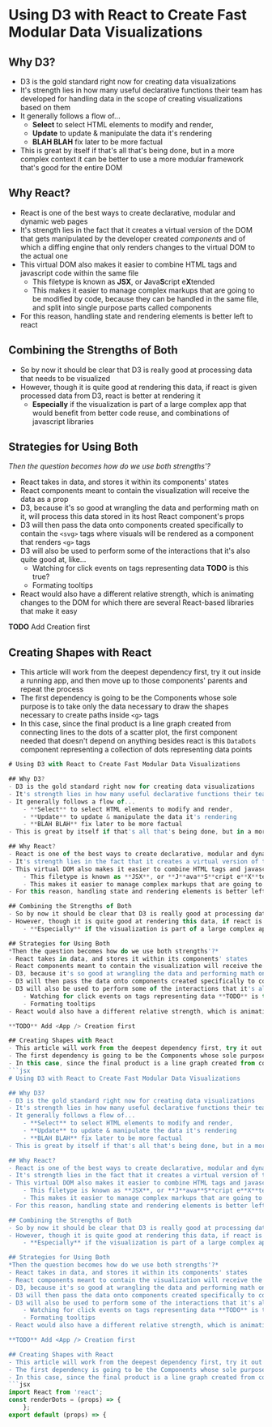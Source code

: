 # Using D3 with React to Create Fast Modular Data Visualizations

## Why D3?
- D3 is the gold standard right now for creating data visualizations
- It's strength lies in how many useful declarative functions their team has developed for handling data in the scope of creating visualizations based on them
- It generally follows a flow of...
	- **Select** to select HTML elements to modify and render,
	- **Update** to update & manipulate the data it's rendering
	- **BLAH BLAH** fix later to be more factual
- This is great by itself if that's all that's being done, but in a more complex context it can be better to use a more modular framework that's good for the entire DOM

## Why React?
- React is one of the best ways to create declarative, modular and dynamic web pages
- It's strength lies in the fact that it creates a virtual version of the DOM that gets manipulated by the developer created *components* and of which a diffing engine that only renders changes to the virtual DOM to the actual one
- This virtual DOM also makes it easier to combine HTML tags and javascript code within the same file
	- This filetype is known as **JSX**, or **J**ava**S**cript e**X**tended
	- This makes it easier to manage complex markups that are going to be modified by code, because they can be handled in the same file, and split into single purpose parts called components
- For this reason, handling state and rendering elements is better left to react

## Combining the Strengths of Both
- So by now it should be clear that D3 is really good at processing data that needs to be visualized
- However, though it is quite good at rendering this data, if react is given processed data from D3, react is better at rendering it
	- **Especially** if the visualization is part of a large complex app that would benefit from better code reuse, and combinations of javascript libraries

## Strategies for Using Both
*Then the question becomes how do we use both strengths'?*
- React takes in data, and stores it within its components' states
- React components meant to contain the visualization will receive the data as a prop
- D3, because it's so good at wrangling the data and performing math on it, will process this data stored in its host React component's props
- D3 will then pass the data onto components created specifically to contain the `<svg>` tags where visuals will be rendered as a component that renders `<g>` tags
- D3 will also be used to perform some of the interactions that it's also quite good at, like...
	- Watching for click events on tags representing data **TODO** is this true?
	- Formating tooltips
- React would also have a different relative strength, which is animating changes to the DOM for which there are several React-based libraries that make it easy

**TODO** Add <App /> Creation first

## Creating Shapes with React
- This article will work from the deepest dependency first, try it out inside a running app, and then move up to those components' parents and repeat the process
- The first dependency is going to be the Components whose sole purpose is to take only the data necessary to draw the shapes necessary to create paths inside `<g>` tags
- In this case, since the final product is a line graph created from connecting lines to the dots of a scatter plot, the first component needed that doesn't depend on anything besides react is this `DataDots` component representing a collection of dots representing data points
```jsx
# Using D3 with React to Create Fast Modular Data Visualizations

## Why D3?
- D3 is the gold standard right now for creating data visualizations
- It's strength lies in how many useful declarative functions their team has developed for handling data in the scope of creating visualizations based on them
- It generally follows a flow of...
	- **Select** to select HTML elements to modify and render,
	- **Update** to update & manipulate the data it's rendering
	- **BLAH BLAH** fix later to be more factual
- This is great by itself if that's all that's being done, but in a more complex context it can be better to use a more modular framework that's good for the entire DOM

## Why React?
- React is one of the best ways to create declarative, modular and dynamic web pages
- It's strength lies in the fact that it creates a virtual version of the DOM that gets manipulated by the developer created *components* and of which a diffing engine that only renders changes to the virtual DOM to the actual one
- This virtual DOM also makes it easier to combine HTML tags and javascript code within the same file
	- This filetype is known as **JSX**, or **J**ava**S**cript e**X**tended
	- This makes it easier to manage complex markups that are going to be modified by code, because they can be handled in the same file, and split into single purpose parts called components
- For this reason, handling state and rendering elements is better left to react

## Combining the Strengths of Both
- So by now it should be clear that D3 is really good at processing data that needs to be visualized
- However, though it is quite good at rendering this data, if react is given processed data from D3, react is better at rendering it
	- **Especially** if the visualization is part of a large complex app that would benefit from better code reuse, and combinations of javascript libraries

## Strategies for Using Both
*Then the question becomes how do we use both strengths'?*
- React takes in data, and stores it within its components' states
- React components meant to contain the visualization will receive the data as a prop
- D3, because it's so good at wrangling the data and performing math on it, will process this data stored in its host React component's props
- D3 will then pass the data onto components created specifically to contain the `<svg>` tags where visuals will be rendered as a component that renders `<g>` tags
- D3 will also be used to perform some of the interactions that it's also quite good at, like...
	- Watching for click events on tags representing data **TODO** is this true?
	- Formating tooltips
- React would also have a different relative strength, which is animating changes to the DOM for which there are several React-based libraries that make it easy

**TODO** Add <App /> Creation first

## Creating Shapes with React
- This article will work from the deepest dependency first, try it out inside a running app, and then move up to those components' parents and repeat the process
- The first dependency is going to be the Components whose sole purpose is to take only the data necessary to draw the shapes necessary to create paths inside `<g>` tags
- In this case, since the final product is a line graph created from connecting lines to the dots of a scatter plot, the first component needed that doesn't depend on anything besides react is this `DataDots` component representing a collection of dots representing data points
```jsx
# Using D3 with React to Create Fast Modular Data Visualizations

## Why D3?
- D3 is the gold standard right now for creating data visualizations
- It's strength lies in how many useful declarative functions their team has developed for handling data in the scope of creating visualizations based on them
- It generally follows a flow of...
	- **Select** to select HTML elements to modify and render,
	- **Update** to update & manipulate the data it's rendering
	- **BLAH BLAH** fix later to be more factual
- This is great by itself if that's all that's being done, but in a more complex context it can be better to use a more modular framework that's good for the entire DOM

## Why React?
- React is one of the best ways to create declarative, modular and dynamic web pages
- It's strength lies in the fact that it creates a virtual version of the DOM that gets manipulated by the developer created *components* and of which a diffing engine that only renders changes to the virtual DOM to the actual one
- This virtual DOM also makes it easier to combine HTML tags and javascript code within the same file
	- This filetype is known as **JSX**, or **J**ava**S**cript e**X**tended
	- This makes it easier to manage complex markups that are going to be modified by code, because they can be handled in the same file, and split into single purpose parts called components
- For this reason, handling state and rendering elements is better left to react

## Combining the Strengths of Both
- So by now it should be clear that D3 is really good at processing data that needs to be visualized
- However, though it is quite good at rendering this data, if react is given processed data from D3, react is better at rendering it
	- **Especially** if the visualization is part of a large complex app that would benefit from better code reuse, and combinations of javascript libraries

## Strategies for Using Both
*Then the question becomes how do we use both strengths'?*
- React takes in data, and stores it within its components' states
- React components meant to contain the visualization will receive the data as a prop
- D3, because it's so good at wrangling the data and performing math on it, will process this data stored in its host React component's props
- D3 will then pass the data onto components created specifically to contain the `<svg>` tags where visuals will be rendered as a component that renders `<g>` tags
- D3 will also be used to perform some of the interactions that it's also quite good at, like...
	- Watching for click events on tags representing data **TODO** is this true?
	- Formating tooltips
- React would also have a different relative strength, which is animating changes to the DOM for which there are several React-based libraries that make it easy

**TODO** Add <App /> Creation first

## Creating Shapes with React
- This article will work from the deepest dependency first, try it out inside a running app, and then move up to those components' parents and repeat the process
- The first dependency is going to be the Components whose sole purpose is to take only the data necessary to draw the shapes necessary to create paths inside `<g>` tags
- In this case, since the final product is a line graph created from connecting lines to the dots of a scatter plot, the first component needed that doesn't depend on anything besides react is this `DataDots` component representing a collection of dots representing data points
```jsx
import React from 'react';
const renderDots = (props) => {                                                                                                   return (coords, index) => {                                                                                                       const dotProps = {                                                                                                                 cx:   props.xScale(coords[0]),                                                                                                   cy:   props.yScale(coords[1]),                                                                                                   r:    props.radius || 2 ,                                                                                                       key:  index                                              
    };                                                                                                                               return <circle {...dotProps} />;                                                                                               };                                                                                                                             };                                                                                                                                                                                  
export default (props) => {                                                                                                       return <g>{ props.data.map(renderDots(props)) }</g>;                                                                           };
```
